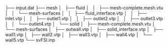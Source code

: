 ├── input.dat
├── mesh
│   ├── fluid
│   │   ├── mesh-complete.mesh.vtu
│   │   └── mesh-surfaces
│   │       ├── fluid_interface.vtp
│   │       ├── inlet.vtp
│   │       ├── outlet1.vtp
│   │       ├── outlet2.vtp
│   │       ├── outlet3.vtp
│   │       └── outlet4.vtp
│   └── solid
│       ├── mesh-complete.mesh.vtu
│       └── mesh-surfaces
│           ├── outwall.vtp
│           ├── solid_interface.vtp
│           ├── wall1.vtp
│           ├── wall2.vtp
│           ├── wall3.vtp
│           ├── wall4.vtp
│           └── wall5.vtp
└── svFSI.inp

